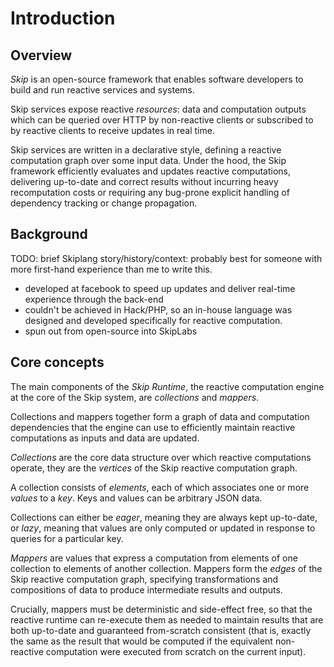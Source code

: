 # Introduction

## Overview

*Skip* is an open-source framework that enables software developers to build and
run reactive services and systems.

Skip services expose reactive *resources*: data and computation outputs which
can be queried over HTTP by non-reactive clients or subscribed to by reactive
clients to receive updates in real time.

Skip services are written in a declarative style, defining a reactive
computation graph over some input data.  Under the hood, the Skip framework
efficiently evaluates and updates reactive computations, delivering up-to-date
and correct results without incurring heavy recomputation costs or requiring
any bug-prone explicit handling of dependency tracking or change propagation.

## Background

TODO: brief Skiplang story/history/context: probably best for someone with more
first-hand experience than me to write this.

 * developed at facebook to speed up updates and deliver real-time experience
   through the back-end
 * couldn't be achieved in Hack/PHP, so an in-house language was designed and
   developed specifically for reactive computation.
 * spun out from open-source into SkipLabs

## Core concepts

The main components of the *Skip Runtime*, the reactive computation engine at
the core of the Skip system, are *collections* and *mappers*.

Collections and mappers together form a graph of data and computation
dependencies that the engine can use to efficiently maintain reactive
computations as inputs and data are updated.

*Collections* are the core data structure over which reactive computations
operate, they are the *vertices* of the Skip reactive computation graph.

A collection consists of *elements*, each of which associates one or more
*values* to a *key*. Keys and values can be arbitrary JSON data.

Collections can either be *eager*, meaning they are always kept up-to-date, or
*lazy*, meaning that values are only computed or updated in response to queries
for a particular key.

*Mappers* are values that express a computation from elements of one collection
to elements of another collection. Mappers form the *edges* of the Skip reactive
computation graph, specifying transformations and compositions of data to
produce intermediate results and outputs.

Crucially, mappers must be deterministic and side-effect free, so that the
reactive runtime can re-execute them as needed to maintain results that are both
up-to-date and guaranteed from-scratch consistent (that is, exactly the same as
the result that would be computed if the equivalent non-reactive computation
were executed from scratch on the current input).

